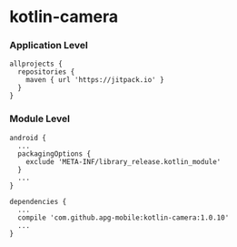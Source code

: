 # kotlin-camera

### Application Level
````
allprojects {
  repositories {
    maven { url 'https://jitpack.io' }
  }
}

````
### Module Level
````
android {
  ...
  packagingOptions { 
    exclude 'META-INF/library_release.kotlin_module' 
  } 
  ...
}

dependencies {
  ...
  compile 'com.github.apg-mobile:kotlin-camera:1.0.10' 
  ...
}
````
